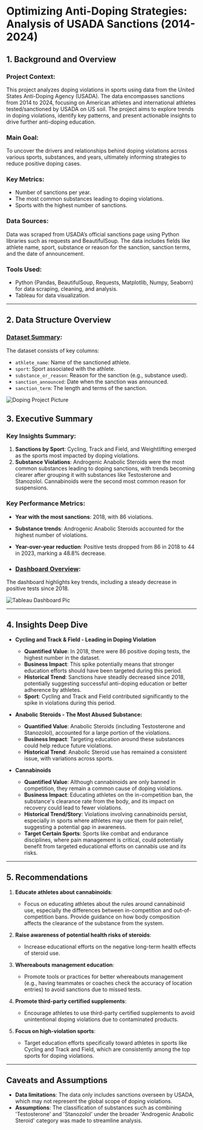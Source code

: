 # Optimizing Anti-Doping Strategies: Analysis of USADA Sanctions (2014-2024)

## 1. Background and Overview

### Project Context:
This project analyzes doping violations in sports using data from the United States Anti-Doping Agency (USADA). The data encompasses sanctions from 2014 to 2024, focusing on American athletes and international athletes tested/sanctioned by USADA on US soil. The project aims to explore trends in doping violations, identify key patterns, and present actionable insights to drive further anti-doping education.

### Main Goal:
To uncover the drivers and relationships behind doping violations across various sports, substances, and years, ultimately informing strategies to reduce positive doping cases.

### Key Metrics:
- Number of sanctions per year.
- The most common substances leading to doping violations.
- Sports with the highest number of sanctions.

### Data Sources:
Data was scraped from USADA’s official sanctions page using Python libraries such as requests and BeautifulSoup. The data includes fields like athlete name, sport, substance or reason for the sanction, sanction terms, and the date of announcement.

### Tools Used:
- Python (Pandas, BeautifulSoup, Requests, Matplotlib, Numpy, Seaborn) for data scraping, cleaning, and analysis.
- Tableau for data visualization.

---

## 2. Data Structure Overview

### [Dataset Summary](https://www.usada.org/news/sanctions/):
The dataset consists of key columns:
- `athlete_name`: Name of the sanctioned athlete.
- `sport`: Sport associated with the athlete.
- `substance_or_reason`: Reason for the sanction (e.g., substance used).
- `sanction_announced`: Date when the sanction was announced.
- `sanction_term`: The length and terms of the sanction.


![Doping Project Picture](https://github.com/user-attachments/assets/00461a98-3bc7-4827-aeec-91fc9c0dea30)


## 3. Executive Summary

### Key Insights Summary:
1. **Sanctions by Sport**: Cycling, Track and Field, and Weightlifting emerged as the sports most impacted by doping violations.
2. **Substance Violations**: Androgenic Anabolic Steroids were the most common substances leading to doping sanctions, with trends becoming clearer after grouping it with substances like Testosterone and Stanozolol. Cannabinoids were the second most common reason for suspensions.

### Key Performance Metrics:
- **Year with the most sanctions**: 2018, with 86 violations.
- **Substance trends**: Androgenic Anabolic Steroids accounted for the highest number of violations.
- **Year-over-year reduction**: Positive tests dropped from 86 in 2018 to 44 in 2023, marking a 48.8% decrease.

- ### [Dashboard Overview](https://public.tableau.com/app/profile/nikola.acin/viz/USADADopingDataAnalysis/USADADashboard):
The dashboard highlights key trends, including a steady decrease in positive tests since 2018.

![Tableau Dashboard Pic](https://github.com/user-attachments/assets/7cc6c7b0-b7e9-42a6-a9a5-44c76e4c4d8e)


---

## 4. Insights Deep Dive

- **Cycling and Track & Field - Leading in Doping Violation**
  - **Quantified Value**: In 2018, there were 86 positive doping tests, the highest number in the dataset.
  - **Business Impact**: This spike potentially means that stronger education efforts should have been targeted during this period.
  - **Historical Trend**: Sanctions have steadily decreased since 2018, potentially suggesting successful anti-doping education or better adherence by athletes.
  - **Sport**: Cycling and Track and Field contributed significantly to the spike in violations during this period.
 
- **Anabolic Steroids - The Most Abused Substance:**
  - **Quantified Value**: Anabolic Steroids (including Testosterone and Stanozolol), accounted for a large portion of the violations.
  - **Business Impact**: Targeting education around these substances could help reduce future violations.
  - **Historical Trend**: Anabolic Steroid use has remained a consistent issue, with variations across sports.

- **Cannabinoids**
  - **Quantified Value**: Although cannabinoids are only banned in competition, they remain a common cause of doping violations.
  - **Business Impact**: Educating athletes on the in-competition ban, the substance's clearance rate from the body, and its impact on recovery could lead to fewer violations.
  - **Historical Trend/Story**: Violations involving cannabinoids persist, especially in sports where athletes may use them for pain relief, suggesting a potential gap in awareness.
  - **Target Certain Sports**: Sports like combat and endurance disciplines, where pain management is critical, could potentially benefit from targeted educational efforts on cannabis use and its risks.


---

## 5. Recommendations

1. **Educate athletes about cannabinoids**:
   - Focus on educating athletes about the rules around cannabinoid use, especially the differences between in-competition and out-of-competition bans. Provide guidance on how body composition affects the clearance of the substance from the system.

2. **Raise awareness of potential health risks of steroids**:
   - Increase educational efforts on the negative long-term health effects of steroid use.

3. **Whereabouts management education**:
   - Promote tools or practices for better whereabouts management (e.g., having teammates or coaches check the accuracy of location entries) to avoid sanctions due to missed tests.

4. **Promote third-party certified supplements**:
   - Encourage athletes to use third-party certified supplements to avoid unintentional doping violations due to contaminated products.

5. **Focus on high-violation sports**:
   - Target education efforts specifically toward athletes in sports like Cycling and Track and Field, which are consistently among the top sports for doping violations.

---

## Caveats and Assumptions
- **Data limitations**: The data only includes sanctions overseen by USADA, which may not represent the global scope of doping violations.
- **Assumptions**: The classification of substances such as combining 'Testosterone' and 'Stanozolol' under the broader 'Androgenic Anabolic Steroid' category was made to streamline analysis.
